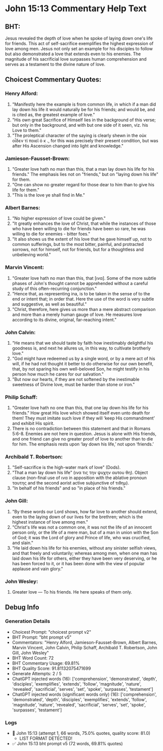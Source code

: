 # John 15:13 Commentary Help Text

## BHT:
Jesus revealed the depth of love when he spoke of laying down one's life for friends. This act of self-sacrifice exemplifies the highest expression of love among men. Jesus not only set an example for his disciples to follow but also demonstrated a love that extends even to his enemies. The magnitude of his sacrificial love surpasses human comprehension and serves as a testament to the divine nature of love.

## Choicest Commentary Quotes:
### Henry Alford:
1. "Manifestly here the example is from common life, in which if a man did lay down his life it would naturally be for his friends; and would be, and is cited as, the greatest example of love." 
2. "His own great Sacrifice of Himself lies in the background of this verse; but only in the background, and with but one side of it seen, viz. his Love to them."
3. "The proleptical character of the saying is clearly shewn in the οὐκ οἶδεν τί ποιεῖ ὁ κ ., for this was precisely their present condition, but was after His Ascension changed into light and knowledge."

### Jamieson-Fausset-Brown:
1. "Greater love hath no man than this, that a man lay down his life for his friends." The emphasis lies not on "friends," but on "laying down his life" for them.
2. "One can show no greater regard for those dear to him than to give his life for them."
3. "This is the love ye shall find in Me."

### Albert Barnes:
1. "No higher expression of love could be given."
2. "It greatly enhances the love of Christ, that while the instances of those who have been willing to die for friends have been so rare, he was willing to die for enemies - bitter foes."
3. "It also shows us the extent of his love that he gave himself up, not to common sufferings, but to the most bitter, painful, and protracted sorrows, not for himself, not for friends, but for a thoughtless and unbelieving world."

### Marvin Vincent:
1. "Greater love hath no man than this, that [ινα]. Some of the more subtle phases of John's thought cannot be apprehended without a careful study of this often-recurring conjunction."
2. "Hence that, as representing ina, is to be taken in the sense of to the end or intent that; in order that. Here the use of the word is very subtle and suggestive, as well as beautiful."
3. "Christ, therefore, here gives us more than a mere abstract comparison and more than a merely human gauge of love. He measures love according to its divine, original, far-reaching intent."

### John Calvin:
1. "He means that we should taste by faith how inestimably delightful his goodness is, and next he allures us, in this way, to cultivate brotherly love."
2. "God might have redeemed us by a single word, or by a mere act of his will, if he had not thought it better to do otherwise for our own benefit, that, by not sparing his own well-beloved Son, he might testify in his person how much he cares for our salvation."
3. "But now our hearts, if they are not softened by the inestimable sweetness of Divine love, must be harder than stone or iron."


### Philip Schaff:
1. "Greater love hath no one than this, that one lay down his life for his friends." How great His love which showed itself even unto death for them! They must imitate such love if they will ‘keep His commandment’ and exhibit His spirit. 
2. There is no contradiction between this statement and that in Romans 5:6-8. Enemies are not here in question. Jesus is alone with His friends, and one friend can give no greater proof of love to another than to die for him. The emphasis rests upon ‘lay down his life,’ not upon ‘friends.’

### Archibald T. Robertson:
1. "Self-sacrifice is the high-water mark of love" (Dods).
2. "That a man lay down his life" (ινα τις την ψυχην αυτου θη). Object clause (non-final use of ινα in apposition with the ablative pronoun ταυτης and the second aorist active subjunctive of τιθημ).
3. "In behalf of his friends" and so "in place of his friends."

### John Gill:
1. "By these words our Lord shows, how far love to another should extend, even to the laying down of our lives for the brethren; which is the highest instance of love among men."
2. "Christ's life was not a common one, it was not the life of an innocent person only, or the life of a mere man, but of a man in union with the Son of God; it was the Lord of glory and Prince of life, who was crucified, and slain."
3. "He laid down his life for his enemies, without any sinister selfish views, and that freely and voluntarily; whereas among men, when one man has laid down his life for others, either they have been very deserving, or he has been forced to it, or it has been done with the view of popular applause and vain glory."

### John Wesley:
1. Greater love — To his friends. He here speaks of them only.


## Debug Info
### Generation Details
- Choicest Prompt: "choicest prompt v2"
- BHT Prompt: "bht prompt v5"
- Commentators: "Henry Alford, Jamieson-Fausset-Brown, Albert Barnes, Marvin Vincent, John Calvin, Philip Schaff, Archibald T. Robertson, John Gill, John Wesley"
- BHT Word Count: 72
- BHT Commentary Usage: 69.81%
- BHT Quality Score: 91.81132075471699
- Generate Attempts: 2 / 5
- ChatGPT injected words (16):
	['comprehension', 'demonstrated', 'depth', 'disciples', 'exemplifies', 'extends', 'follow', 'magnitude', 'nature', 'revealed', 'sacrificial', 'serves', 'set', 'spoke', 'surpasses', 'testament']
- ChatGPT injected words (significant words only) (16):
	['comprehension', 'demonstrated', 'depth', 'disciples', 'exemplifies', 'extends', 'follow', 'magnitude', 'nature', 'revealed', 'sacrificial', 'serves', 'set', 'spoke', 'surpasses', 'testament']

### Logs
- 🔄 John 15:13 (attempt 1, 66 words, 75.0% quotes, quality score: 81.0) 
	- LIST FORMAT DETECTED!
- ✅ John 15:13 bht prompt v5 (72 words, 69.81% quotes)